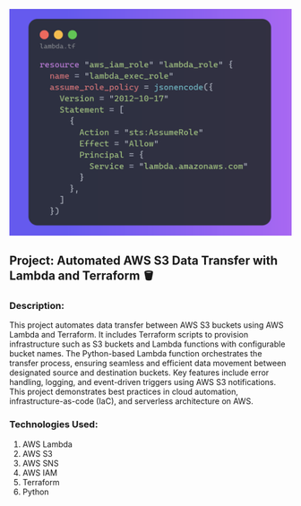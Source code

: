![codesnap](https://github.com/assafdori/lambda-s3/blob/main/lambda.png)

## Project: Automated AWS S3 Data Transfer with Lambda and Terraform 🪣

### Description:
This project automates data transfer between AWS S3 buckets using AWS Lambda and Terraform. It includes Terraform scripts to provision infrastructure such as S3 buckets and Lambda functions with configurable bucket names. The Python-based Lambda function orchestrates the transfer process, ensuring seamless and efficient data movement between designated source and destination buckets. Key features include error handling, logging, and event-driven triggers using AWS S3 notifications. This project demonstrates best practices in cloud automation, infrastructure-as-code (IaC), and serverless architecture on AWS.

### Technologies Used:

1. AWS Lambda
2. AWS S3
3. AWS SNS
4. AWS IAM
3. Terraform
4. Python


